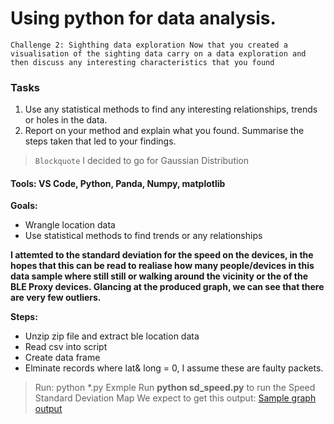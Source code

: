 # Using python for data analysis.
 
``Challenge 2: Sighthing data exploration
Now that you created a visualisation of the sighting data carry on a data exploration and then discuss any interesting characteristics that you found``

### Tasks
1) Use any statistical methods to find any interesting relationships, trends or holes in the data. 
2) Report on your method and explain what you found. Summarise the steps taken that led to your findings.

> `Blockquote` I decided to go for Gaussian Distribution

#### Tools: VS Code, Python, Panda, Numpy, matplotlib

**Goals:** 

 -  Wrangle location data
 - Use statistical methods to find trends or any relationships

**I attemted to the standard deviation for the speed on the devices, in the hopes that this can be read to realiase how many people/devices in this data sample where still still or walking around the vicinity or the of the BLE Proxy devices. Glancing at the produced graph, we can see that there are very few outliers.**   

**Steps:** 

 - Unzip zip file and extract ble location data
 - Read csv into script
 - Create data frame
 - Elminate records where lat& long = 0, I assume these are faulty packets.

> Run: python *.py
> Exmple Run **python sd_speed.py** to run the Speed Standard Deviation Map
> We expect to get this output:
[Sample graph output](https://github.com/robbylebotha/python_challenge/blob/main/Figure_1.png)
 


